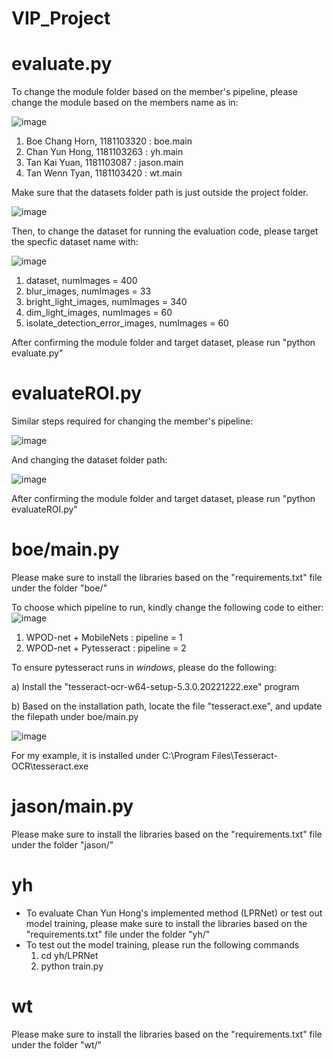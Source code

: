 # VIP_Project

# evaluate.py

To change the module folder based on the member's pipeline, please change the module based on the members name as in:

![image](https://user-images.githubusercontent.com/70759210/216228256-5fe61c66-1cf9-4a4c-acfc-4f347f8a32e5.png)

1. Boe Chang Horn, 1181103320 : boe.main
2. Chan Yun Hong, 1181103263 : yh.main
3. Tan Kai Yuan, 1181103087 : jason.main
4. Tan Wenn Tyan, 1181103420 : wt.main

Make sure that the datasets folder path is just outside the project folder.

![image](https://user-images.githubusercontent.com/70759210/216230017-f6c75a26-4666-463c-ac3b-99ad949cc543.png)

Then, to change the dataset for running the evaluation code, please target the specfic dataset name with:

![image](https://user-images.githubusercontent.com/70759210/216228742-c7b59955-53c2-4dcf-9760-ad667b55571c.png)

1. dataset, numImages = 400
2. blur_images, numImages = 33
3. bright_light_images, numImages = 340
4. dim_light_images, numImages = 60
5. isolate_detection_error_images, numImages = 60

After confirming the module folder and target dataset, please run "python evaluate.py"

# evaluateROI.py

Similar steps required for changing the member's pipeline:

![image](https://user-images.githubusercontent.com/70759210/216230180-78dc02a2-ddf2-4794-9655-f0b805485f73.png)

And changing the dataset folder path:

![image](https://user-images.githubusercontent.com/70759210/216230237-046a6540-f76e-49ef-82f8-71745ffa17c3.png)

After confirming the module folder and target dataset, please run "python evaluateROI.py"

# boe/main.py

Please make sure to install the libraries based on the "requirements.txt" file under the folder "boe/"

To choose which pipeline to run, kindly change the following code to either:
![image](https://user-images.githubusercontent.com/70759210/215977736-d746cfa4-e61d-44d4-b7e1-620927e2b55a.png)

1. WPOD-net + MobileNets : pipeline = 1
2. WPOD-net + Pytesseract : pipeline = 2

To ensure pytesseract runs in _windows_, please do the following:

a) Install the "tesseract-ocr-w64-setup-5.3.0.20221222.exe" program

b) Based on the installation path, locate the file "tesseract.exe", and update the filepath under boe/main.py

![image](https://user-images.githubusercontent.com/70759210/215977399-9e012bfe-efba-4c07-a53a-ec0e1be24236.png)

For my example, it is installed under C:\Program Files\Tesseract-OCR\tesseract.exe

# jason/main.py

Please make sure to install the libraries based on the "requirements.txt" file under the folder "jason/"

# yh

- To evaluate Chan Yun Hong's implemented method (LPRNet) or test out model training, please make sure to install the libraries based on the "requirements.txt" file under the folder "yh/"
- To test out the model training, please run the following commands
  1. cd yh/LPRNet
  2. python train.py

# wt
Please make sure to install the libraries based on the "requirements.txt" file under the folder "wt/"
